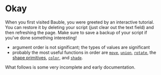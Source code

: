 # Okay

When you first visited Bauble, you were greeted by an interactive tutorial. You can restore it by deleting your script (just clear out the text field) and then refreshing the page. Make sure to save a backup of your script if you've done something interesting!

- argument order is not significant; the types of values are significant
- probably the most useful functions in order are [`move`](#move), [`union`](#union), [`rotate`](#rotate), the [shape primitives](#shapes), [`color`](#color), and [`shade`](#shade).

What follows is some very incomplete and early documentation.
